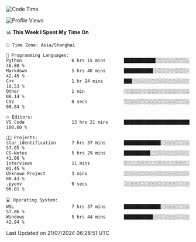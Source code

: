 <!--START_SECTION:waka-->
![Code Time](http://img.shields.io/badge/Code%20Time-1%2C861%20hrs%2028%20mins-blue)

![Profile Views](http://img.shields.io/badge/Profile%20Views-2-blue)

📊 **This Week I Spent My Time On** 

```text
🕑︎ Time Zone: Asia/Shanghai

💬 Programming Languages: 
Python                   6 hrs 15 mins       ████████████░░░░░░░░░░░░░   46.80 % 
Markdown                 5 hrs 40 mins       ███████████░░░░░░░░░░░░░░   42.45 % 
C++                      1 hr 24 mins        ███░░░░░░░░░░░░░░░░░░░░░░   10.53 % 
Other                    1 min               ░░░░░░░░░░░░░░░░░░░░░░░░░   00.14 % 
CSV                      0 secs              ░░░░░░░░░░░░░░░░░░░░░░░░░   00.04 % 

🔥 Editors: 
VS Code                  13 hrs 21 mins      █████████████████████████   100.00 % 

🐱‍💻 Projects: 
star_identification      7 hrs 37 mins       ██████████████░░░░░░░░░░░   57.05 % 
CS-Notes                 5 hrs 29 mins       ██████████░░░░░░░░░░░░░░░   41.06 % 
Interviews               11 mins             ░░░░░░░░░░░░░░░░░░░░░░░░░   01.45 % 
Unknown Project          3 mins              ░░░░░░░░░░░░░░░░░░░░░░░░░   00.43 % 
.pyenv                   0 secs              ░░░░░░░░░░░░░░░░░░░░░░░░░   00.01 % 

💻 Operating System: 
WSL                      7 hrs 37 mins       ██████████████░░░░░░░░░░░   57.06 % 
Windows                  5 hrs 44 mins       ███████████░░░░░░░░░░░░░░   42.94 % 
```


 Last Updated on 21/07/2024 06:28:51 UTC
<!--END_SECTION:waka-->
